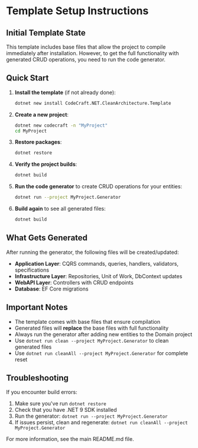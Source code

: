 # Template Setup Instructions

## Initial Template State

This template includes base files that allow the project to compile immediately after installation. However, to get the full functionality with generated CRUD operations, you need to run the code generator.

## Quick Start

1. **Install the template** (if not already done):
   ```bash
   dotnet new install CodeCraft.NET.CleanArchitecture.Template
   ```

2. **Create a new project**:
   ```bash
   dotnet new codecraft -n "MyProject"
   cd MyProject
   ```

3. **Restore packages**:
   ```bash
   dotnet restore
   ```

4. **Verify the project builds**:
   ```bash
   dotnet build
   ```

5. **Run the code generator** to create CRUD operations for your entities:
   ```bash
   dotnet run --project MyProject.Generator
   ```

6. **Build again** to see all generated files:
   ```bash
   dotnet build
   ```

## What Gets Generated

After running the generator, the following files will be created/updated:

- **Application Layer**: CQRS commands, queries, handlers, validators, specifications
- **Infrastructure Layer**: Repositories, Unit of Work, DbContext updates
- **WebAPI Layer**: Controllers with CRUD endpoints
- **Database**: EF Core migrations

## Important Notes

- The template comes with base files that ensure compilation
- Generated files will **replace** the base files with full functionality
- Always run the generator after adding new entities to the Domain project
- Use `dotnet run clean --project MyProject.Generator` to clean generated files
- Use `dotnet run cleanAll --project MyProject.Generator` for complete reset

## Troubleshooting

If you encounter build errors:

1. Make sure you've run `dotnet restore`
2. Check that you have .NET 9 SDK installed
3. Run the generator: `dotnet run --project MyProject.Generator`
4. If issues persist, clean and regenerate: `dotnet run cleanAll --project MyProject.Generator`

For more information, see the main README.md file.